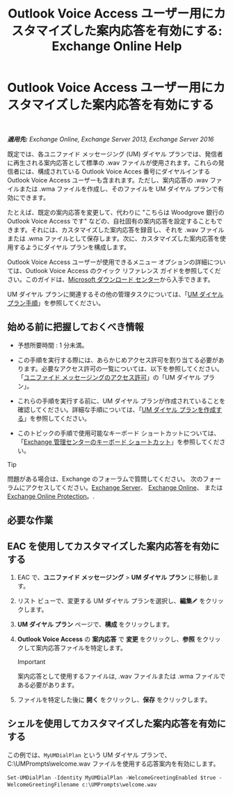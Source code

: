 ﻿---
title: 'Outlook Voice Access ユーザー用にカスタマイズした案内応答を有効にする: Exchange Online Help'
TOCTitle: Outlook Voice Access ユーザー用にカスタマイズした案内応答を有効にする
ms:assetid: abd418ec-2c65-4720-859d-c11a2698dc06
ms:mtpsurl: https://technet.microsoft.com/ja-jp/library/Bb124125(v=EXCHG.150)
ms:contentKeyID: 50555849
ms.date: 05/22/2018
mtps_version: v=EXCHG.150
ms.translationtype: HT
---

# Outlook Voice Access ユーザー用にカスタマイズした案内応答を有効にする

 

_**適用先:** Exchange Online, Exchange Server 2013, Exchange Server 2016_

既定では、各ユニファイド メッセージング (UM) ダイヤル プランでは、発信者に再生される案内応答として標準の .wav ファイルが使用されます。これらの発信者には、構成されている Outlook Voice Acces 番号にダイヤルインする Outlook Voice Access ユーザーも含まれます。ただし、案内応答の .wav ファイルまたは .wma ファイルを作成し、そのファイルを UM ダイヤル プランで有効にできます。

たとえば、既定の案内応答を変更して、代わりに "こちらは Woodgrove 銀行の Outlook Voice Access です" などの、自社固有の案内応答を設定することもできます。それには、カスタマイズした案内応答を録音し、それを .wav ファイルまたは .wma ファイルとして保存します。次に、カスタマイズした案内応答を使用するようにダイヤル プランを構成します。

Outlook Voice Access ユーザーが使用できるメニュー オプションの詳細については、Outlook Voice Access のクイック リファレンス ガイドを参照してください。このガイドは、[Microsoft ダウンロード センター](https://go.microsoft.com/fwlink/p/?linkid=272767)から入手できます。

UM ダイヤル プランに関連するその他の管理タスクについては、「[UM ダイヤル プラン手順](um-dial-plan-procedures-exchange-2013-help.md)」を参照してください。

## 始める前に把握しておくべき情報

  - 予想所要時間 : 1 分未満。

  - この手順を実行する際には、あらかじめアクセス許可を割り当てる必要があります。必要なアクセス許可の一覧については、以下を参照してください。「[ユニファイド メッセージングのアクセス許可](unified-messaging-permissions-exchange-2013-help.md)」の「UM ダイヤル プラン」。

  - これらの手順を実行する前に、UM ダイヤル プランが作成されていることを確認してください。詳細な手順については、「[UM ダイヤル プランを作成する](https://docs.microsoft.com/ja-jp/exchange/voice-mail-unified-messaging/connect-voice-mail-system/create-um-dial-plan)」を参照してください。

  - このトピックの手順で使用可能なキーボード ショートカットについては、「[Exchange 管理センターのキーボード ショートカット](keyboard-shortcuts-in-the-exchange-admin-center-exchange-online-protection-help.md)」を参照してください。


> [!TIP]
> 問題がある場合は、Exchange のフォーラムで質問してください。 次のフォーラムにアクセスしてください。<A href="https://go.microsoft.com/fwlink/p/?linkid=60612">Exchange Server</A>、 <A href="https://go.microsoft.com/fwlink/p/?linkid=267542">Exchange Online</A>、 または <A href="https://go.microsoft.com/fwlink/p/?linkid=285351">Exchange Online Protection</A>。.



## 必要な作業

## EAC を使用してカスタマイズした案内応答を有効にする

1.  EAC で、<strong>ユニファイド メッセージング</strong> \> <strong>UM ダイヤル プラン</strong> に移動します。

2.  リスト ビューで、変更する UM ダイヤル プランを選択し、<strong>編集</strong>![編集アイコン](images/Bb124582.6f53ccb2-1f13-4c02-bea0-30690e6ea71d(EXCHG.150).gif "編集アイコン") をクリックします。

3.  <strong>UM ダイヤル プラン</strong> ページで、<strong>構成</strong> をクリックします。

4.  <strong>Outlook Voice Access</strong> の <strong>案内応答</strong> で <strong>変更</strong> をクリックし、<strong>参照</strong> をクリックして案内応答ファイルを特定します。
    

    > [!IMPORTANT]
    > 案内応答として使用するファイルは, .wav ファイルまたは .wma ファイルである必要があります。



5.  ファイルを特定した後に <strong>開く</strong> をクリックし、<strong>保存</strong> をクリックします。

## シェルを使用してカスタマイズした案内応答を有効にする

この例では、`MyUMDialPlan` という UM ダイヤル プランで、C:\\UMPrompts\\welcome.wav ファイルを使用する応答案内を有効にします。

    Set-UMDialPlan -Identity MyUMDialPlan -WelcomeGreetingEnabled $true -WelcomeGreetingFilename c:\UMPrompts\welcome.wav

